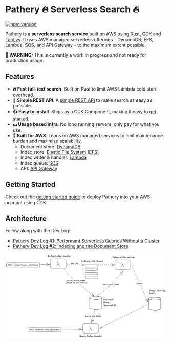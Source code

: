 # Pathery :fire: Serverless Search :fire:

[![npm version](https://badge.fury.io/js/@pathery%2Fcdk.svg)](https://badge.fury.io/js/@pathery%2Fcdk)

Pathery is a **serverless search service** built on AWS using Rust, CDK and [Tantivy][tantivy]. It uses AWS managed serverless offerings – DynamoDB, EFS, Lambda, SQS, and API Gateway – to the maximum extent possible.

**:bell: WARNING:** This is currently a work in progress and not ready for production usage.

## Features

- **🔥 Fast full-text search**. Built on Rust to limit AWS Lambda cold start overhead.
- **🥰 Simple REST API**. A [simple REST API][api-docs] to make search as easy as possible.
- **👍 Easy to install**. Ships as a CDK Component, making it easy to [get started][get-started].
- **💵 Usage based infra**. No long running servers, only pay for what you use.
- **🔼 Built for AWS**. Leans on AWS managed services to limit maintenance burden and maximize scalability.
  - Document store: [DynamoDB]([url](https://docs.aws.amazon.com/amazondynamodb/latest/developerguide/Introduction.html))
  - Index store: [Elastic File System (EFS)](https://docs.aws.amazon.com/efs/latest/ug/whatisefs.html)
  - Index writer & handler: [Lambda](https://docs.aws.amazon.com/lambda/latest/dg/welcome.html)
  - Index queue: [SQS](https://docs.aws.amazon.com/AWSSimpleQueueService/latest/SQSDeveloperGuide/welcome.html)
  - API: [API Gateway](https://docs.aws.amazon.com/apigateway/latest/developerguide/welcome.html)

## Getting Started

Check out the [getting started guide][get-started] to deploy Pathery into your AWS account using CDK.

[tantivy]: https://github.com/quickwit-oss/tantivy
[get-started]: ./examples/getting-started/
[api-docs]: ./doc/api.md

## Architecture

Follow along with the Dev Log:

- [Pathery Dev Log #1: Performant Serverless Queries Without a Cluster](https://tvanhens.substack.com/p/pathery-dev-log-1-performant-serverless)
- [Pathery Dev Log #2: Indexing and the Document Store](https://tvanhens.substack.com/p/pathery-dev-log-2-indexing-and-the)

![diagram](/doc/diagram.png)
